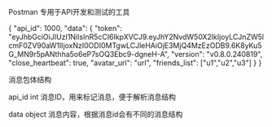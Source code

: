 Postman 专用于API开发和测试的工具

{
    "api_id": 1000,
    "data": {
        "token": "eyJhbGciOiJIUzI1NiIsInR5cCI6IkpXVCJ9.eyJhY2NvdW50X2lkIjoyLCJnZW5lcmF0ZV90aW1lIjoxNzI0ODI0MTgwLCJleHAiOjE3MjQ4MzEzODB9.6K8yKu5G_MN9r5pANthha5o6eP7sOQ3Ebc9-dgneH-A",
        "version": "v0.8.0.240819",
        "close_heartbeat": true,
        "avatar_url": "url",
        "friends_list": ["u1","u2","u3"]
    }
}


消息包体结构

api_id
int
消息ID，用来标记消息，便于解析消息结构

data
object
消息内容，根据消息id会有不同的消息结构

